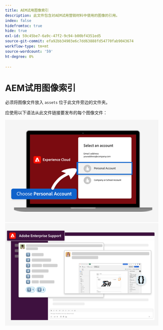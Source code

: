 ```yaml
---
title: AEM试用图像索引
description: 此文件包含对AEM试用营销材料中使用的图像的引用。
index: false
hidefromtoc: true
hide: true
exl-id: 59c45be7-6a9c-47f2-9c94-b00bf4351ed5
source-git-commit: efa92bb34903e6c7dd63888fd54770fab9043674
workflow-type: tm+mt
source-wordcount: '59'
ht-degree: 0%

---
```


# AEM试用图像索引

必须将图像文件放入 `assets` 位于此文件旁边的文件夹。

应使用以下语法从此文件链接要发布的每个图像文件：

![试用就绪的电子邮件图像个人帐户](./assets/select-personal-account.png)
![Slack电子邮件图像](./assets/Slack-email-image.png)
